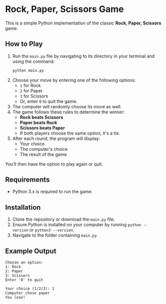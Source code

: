# Rock, Paper, Scissors Game

This is a simple Python implementation of the classic **Rock, Paper, Scissors** game.

## How to Play

1. Run the `main.py` file by navigating to its directory in your terminal and using the command:
    ```sh
    python main.py
    ```
2. Choose your move by entering one of the following options:
   - `1` for Rock
   - `2` for Paper
   - `3` for Scissors
   - Or, enter `0` to quit the game.
3. The computer will randomly choose its move as well.
4. The game follows these rules to determine the winner:
   - **Rock beats Scissors**
   - **Paper beats Rock**
   - **Scissors beats Paper**
   - If both players choose the same option, it's a tie.
5. After each round, the program will display:
   - Your choice
   - The computer's choice
   - The result of the game

You’ll then have the option to play again or quit.

## Requirements

- Python 3.x is required to run the game.

## Installation

1. Clone the repository or download the `main.py` file.
2. Ensure Python is installed on your computer by running `python --version` or `python3 --version`.
3. Navigate to the folder containing `main.py`.

## Example Output

```plaintext
Choose an option:
1: Rock
2: Paper
3: Scissors
Enter '0' to quit

Your choice (1/2/3): 1
Computer chose paper
You lose!
